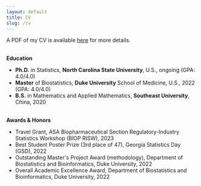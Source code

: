 ```yaml
---
layout: default
title: CV
slug: /cv
---
```

<p>  
   A PDF of my CV is available <a href="https://drive.google.com/file/d/1o-R6fcze9kHlhZCveFkfFE12XNmC3lAA/view?usp=drive_link" target="_blank">here</a> for more details.
</p>

<br>
<b> Education </b>
<p>
<ul>
   <li> <b>Ph.D.</b> in Statistics, <b>North Carolina State University</b>, U.S., ongoing (GPA: 4.0/4.0)</li>
   <li> <b>Master</b> of Biostatistics, <b>Duke University</b> School of Medicine, U.S., 2022 (GPA: 4.0/4.0)</li>
   <li> <b>B.S.</b> in Mathematics and Applied Mathematics, <b>Southeast University</b>, China, 2020</li>
</ul>
</p>

<br>
<b> Awards & Honors </b>
<p>
<ul>
   <li> Travel Grant, ASA Biopharmaceutical Section Regulatory-Industry Statistics Workshop (BIOP RISW), 2023</li>
   <li> Best Student Poster Prize (3rd place of 47), Georgia Statistics Day (GSD), 2022</li>
   <li> Outstanding Master's Project Award (methodology), Department of Biostatistics and Bioinformatics, Duke University, 2022</li>
   <li> Overall Academic Excellence Award, Department of Biostatistics and Bioinformatics, Duke University, 2022</li>
</ul>
</p>

<br />
